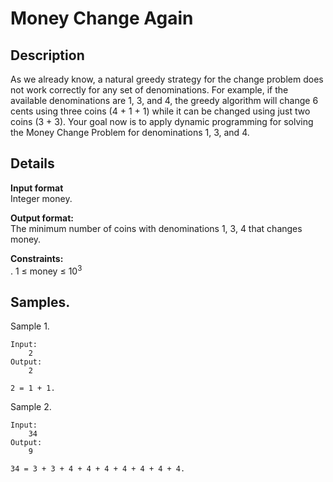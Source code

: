 # Money Change Again

## Description 
As we already know, a natural greedy strategy for the change problem does not work correctly for any set of denominations. For example, if the available denominations are 1, 3, and 4, the greedy algorithm will change 6 cents using three coins (4 + 1 + 1) while it can be changed using just two coins (3 + 3). Your goal now is to apply dynamic programming for solving the Money Change Problem for denominations 1, 3, and 4.

## Details
**Input format**<br> 
Integer money.


**Output format:**<br> 
The minimum number of coins with denominations 1, 3, 4 that changes money.

**Constraints:**<br> 
. 1 ≤ money ≤ 10<sup>3</sup>


## Samples.
Sample 1.

    Input:
        2
    Output:
        2
    
    2 = 1 + 1.

Sample 2.

    Input:
        34
    Output:
        9
    
    34 = 3 + 3 + 4 + 4 + 4 + 4 + 4 + 4 + 4.
